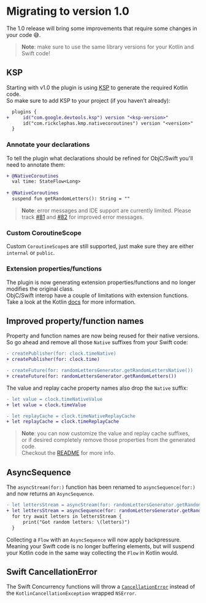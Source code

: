 # Migrating to version 1.0

The 1.0 release will bring some improvements that require some changes in your code 😅.  

> **Note**: make sure to use the same library versions for your Kotlin and Swift code!

## KSP

Starting with v1.0 the plugin is using [KSP](https://github.com/google/ksp) to generate the required Kotlin code.  
So make sure to add KSP to your project (if you haven't already):
```diff
  plugins {
+     id("com.google.devtools.ksp") version "<ksp-version>"
      id("com.rickclephas.kmp.nativecoroutines") version "<version>"
  }
```

### Annotate your declarations

To tell the plugin what declarations should be refined for ObjC/Swift you'll need to annotate them:
```diff
+ @NativeCoroutines
  val time: StateFlow<Long>
  
+ @NativeCoroutines
  suspend fun getRandomLetters(): String = ""
```

> **Note**: error messages and IDE support are currently limited. 
> Please track [#81](https://github.com/rickclephas/KMP-NativeCoroutines/issues/81) and
> [#82](https://github.com/rickclephas/KMP-NativeCoroutines/issues/82) for improved error messages.

### Custom CoroutineScope

Custom `CoroutineScope`s are still supported, just make sure they are either `internal` or `public`.

### Extension properties/functions

The plugin is now generating extension properties/functions and no longer modifies the original class.  
ObjC/Swift interop have a couple of limitations with extension functions.  
Take a look at the Kotlin [docs](https://kotlinlang.org/docs/native-objc-interop.html#extensions-and-category-members)
for more information.

## Improved property/function names

Property and function names are now being reused for their native versions.  
So go ahead and remove all those `Native` suffixes from your Swift code:
```diff
- createPublisher(for: clock.timeNative)
+ createPublisher(for: clock.time)

- createFuture(for: randomLettersGenerator.getRandomLettersNative())
+ createFuture(for: randomLettersGenerator.getRandomLetters())
```

The value and replay cache property names also drop the `Native` suffix:
```diff
- let value = clock.timeNativeValue
+ let value = clock.timeValue

- let replayCache = clock.timeNativeReplayCache
+ let replayCache = clock.timeReplayCache
```

> **Note**: you can now customize the value and replay cache suffixes,  
> or if desired completely remove those properties from the generated code.  
> Checkout the [README](README.md#name-suffix) for more info.

## AsyncSequence

The `asyncStream(for:)` function has been renamed to `asyncSequence(for:)` and now returns an `AsyncSequence`.
```diff
- let lettersStream = asyncStream(for: randomLettersGenerator.getRandomLettersFlow())
+ let lettersStream = asyncSequence(for: randomLettersGenerator.getRandomLettersFlow())
  for try await letters in lettersStream {
      print("Got random letters: \(letters)")
  }
```

Collecting a `Flow` with an `AsyncSequence` will now apply backpressure.  
Meaning your Swift code is no longer buffering elements, 
but will suspend your Kotlin code in the same way collecting the `Flow` in Kotlin would.

## Swift CancellationError

The Swift Concurrency functions will throw a [`CancellationError`](https://developer.apple.com/documentation/swift/cancellationerror) 
instead of the `KotlinCancellationException` wrapped `NSError`.
